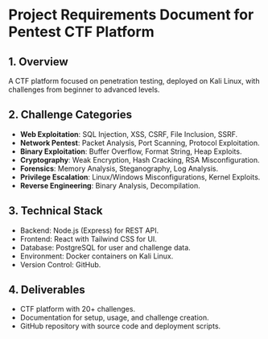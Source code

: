 # Project Requirements Document for Pentest CTF Platform

## 1. Overview
A CTF platform focused on penetration testing, deployed on Kali Linux, with challenges from beginner to advanced levels.

## 2. Challenge Categories
- **Web Exploitation**: SQL Injection, XSS, CSRF, File Inclusion, SSRF.
- **Network Pentest**: Packet Analysis, Port Scanning, Protocol Exploitation.
- **Binary Exploitation**: Buffer Overflow, Format String, Heap Exploits.
- **Cryptography**: Weak Encryption, Hash Cracking, RSA Misconfiguration.
- **Forensics**: Memory Analysis, Steganography, Log Analysis.
- **Privilege Escalation**: Linux/Windows Misconfigurations, Kernel Exploits.
- **Reverse Engineering**: Binary Analysis, Decompilation.

## 3. Technical Stack
- Backend: Node.js (Express) for REST API.
- Frontend: React with Tailwind CSS for UI.
- Database: PostgreSQL for user and challenge data.
- Environment: Docker containers on Kali Linux.
- Version Control: GitHub.

## 4. Deliverables
- CTF platform with 20+ challenges.
- Documentation for setup, usage, and challenge creation.
- GitHub repository with source code and deployment scripts.
